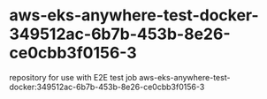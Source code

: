 # aws-eks-anywhere-test-docker-349512ac-6b7b-453b-8e26-ce0cbb3f0156-3
repository for use with E2E test job aws-eks-anywhere-test-docker:349512ac-6b7b-453b-8e26-ce0cbb3f0156-3
